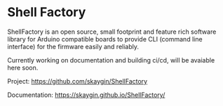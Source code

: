 # Shell Factory

ShellFactory is an open source, small footprint and feature rich software library for Arduino compatible boards to provide CLI (command line interface) for the firmware easily and reliably.

Currently working on documentation and building ci/cd, will be avaiable here soon.

Project: https://github.com/skaygin/ShellFactory

Documentation: https://skaygin.github.io/ShellFactory/
